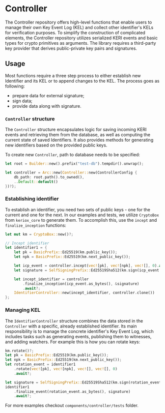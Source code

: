# Controller

The Controller repository offers high-level functions that enable users to manage their own Key Event Log (KEL) and collect other identifier's KELs for verification purposes. To simplify the construction of complicated elements, the Controller repository utilizes serialized KERI events and basic types for crypto primitives as arguments. The library requires a third-party key provider that derives public-private key pairs and signatures.
## Usage

Most functions require a three step process to either establish new Identifier and its KEL or to append changes to the KEL. The process goes as following:

- prepare data for external signature;
- sign data;
- provide data along with signature.

### `Controller` structure
The `Controller` structure encapsulates logic for saving incoming KERI events and retrieving them from the database, as well as computing the current state of saved Identifiers. It also provides methods for generating new identifiers based on the provided public keys.

To create new `Controller`, path to database needs to be specified:
```rust
let root = Builder::new().prefix("test-db").tempdir().unwrap();

let controller = Arc::new(Controller::new(ControllerConfig {
	db_path: root.path().to_owned(),
	..Default::default()
})?);
```

### Establishing identifier

To establish an identifier, you need two sets of public keys - one for the current and one for the next. In our examples and tests, we utilize `CryptoBox` from `keriox_core` to generate them. To accomplish this, use the `incept` and `finalize_inception` functions:

```rust 
let mut km = CryptoBox::new()?;

// Incept identifier
let identifier1 = {
	let pk = BasicPrefix::Ed25519(km.public_key());
	let npk = BasicPrefix::Ed25519(km.next_public_key());

	let icp_event = controller.incept(vec![pk], vec![npk], vec![], 0).await?;
	let signature = SelfSigningPrefix::Ed25519Sha512(km.sign(icp_event.as_bytes())?);

	let incept_identifier = controller
		.finalize_inception(icp_event.as_bytes(), &signature)
		.await?;
	IdentifierController::new(incept_identifier, controller.clone())
};
```
### Managing KEL

The `IdentifierController` structure combines the data stored in the `Controller` with a specific, already established identifier. Its main responsibility is to manage the concrete identifier's Key Event Log, which includes tasks such as generating events, publishing them to witnesses, and adding watchers. For example this is how you can rotate keys:

```rust
km.rotate()?;
let pk = BasicPrefix::Ed25519(km.public_key());
let npk = BasicPrefix::Ed25519(km.next_public_key());
let rotation_event = identifier1
	.rotate(vec![pk], vec![npk], vec![], vec![], 0)
	.await?;

let signature = SelfSigningPrefix::Ed25519Sha512(km.sign(rotation_event.as_bytes())?);
identifier1
	.finalize_event(rotation_event.as_bytes(), signature)
	.await?;

```
For more examples checkout `components/controller/tests` folder.